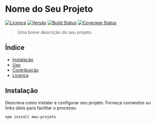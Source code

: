 # Nome do Seu Projeto

[![Licença](https://img.shields.io/badge/Licença-MIT-blue.svg)](LICENSE)
[![Versão](https://img.shields.io/badge/Versão-1.0.0-brightgreen.svg)](https://github.com/seu-usuario/seu-projeto/releases/tag/1.0.0)
[![Build Status](https://travis-ci.org/seu-usuario/seu-projeto.svg?branch=master)](https://travis-ci.org/seu-usuario/seu-projeto)
[![Coverage Status](https://coveralls.io/repos/github/seu-usuario/seu-projeto/badge.svg?branch=master)](https://coveralls.io/github/seu-usuario/seu-projeto?branch=master)

> Uma breve descrição do seu projeto.

## Índice

- [Instalação](#instalação)
- [Uso](#uso)
- [Contribuição](#contribuição)
- [Licença](#licença)

## Instalação

Descreva como instalar e configurar seu projeto. Forneça comandos ou links úteis para facilitar o processo.

```bash
npm install meu-projeto
